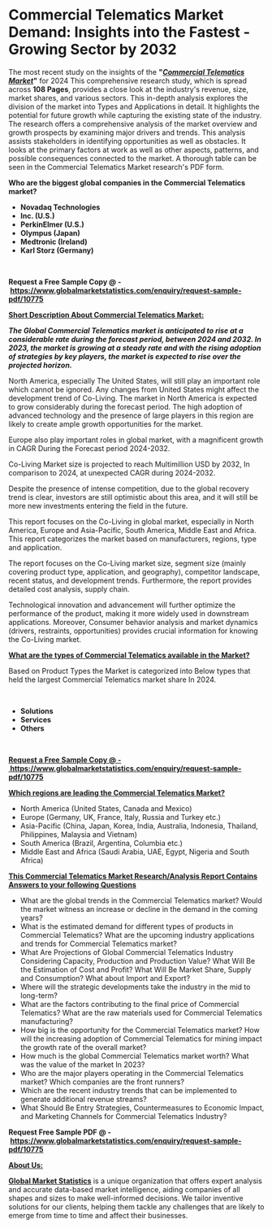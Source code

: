 <h1>Commercial Telematics Market Demand: Insights into the Fastest - Growing Sector by 2032</h1>
<p>The most recent study on the insights of the <strong>"</strong><a href="https://www.globalmarketstatistics.com/market-reports/commercial-telematics-market-10775"><strong><em>Commercial Telematics Market</em></strong></a><strong>"</strong>&nbsp;for 2024 This comprehensive research study, which is spread across <strong>108 Pages</strong>, provides a close look at the industry's revenue, size, market shares, and various sectors. This in-depth analysis explores the division of the market into Types and Applications in detail. It highlights the potential for future growth while capturing the existing state of the industry. The research offers a comprehensive analysis of the market overview and growth prospects by examining major drivers and trends. This analysis assists stakeholders in identifying opportunities as well as obstacles. It looks at the primary factors at work as well as other aspects, patterns, and possible consequences connected to the market. A thorough table can be seen in the Commercial Telematics Market research's PDF form.</p>
<p><strong>Who are the biggest global companies in the Commercial Telematics market?<br /></strong></p>
<ul>
<li><strong>Novadaq Technologies</strong></li>
<li><strong>Inc. (U.S.)</strong></li>
<li><strong>PerkinElmer (U.S.)</strong></li>
<li><strong>Olympus (Japan)</strong></li>
<li><strong>Medtronic (Ireland)</strong></li>
<li><strong>Karl Storz (Germany)</strong></li>
</ul>
<p>&nbsp;</p>
<p><strong>Request a Free Sample Copy @ -&nbsp;</strong><a href="https://www.globalmarketstatistics.com/enquiry/request-sample-pdf/10775"><strong>https://www.globalmarketstatistics.com/enquiry/request-sample-pdf/10775</strong></a></p>
<p><strong><u>Short Description About Commercial Telematics Market:</u></strong></p>
<p><strong><em>The Global Commercial Telematics market is anticipated to rise at a considerable rate during the forecast period, between 2024 and 2032. In 2023, the market is growing at a steady rate and with the rising adoption of strategies by key players, the market is expected to rise over the projected horizon.</em></strong></p>
<p>North America, especially The United States, will still play an important role which cannot be ignored. Any changes from United States might affect the development trend of Co-Living. The market in North America is expected to grow considerably during the forecast period. The high adoption of advanced technology and the presence of large players in this region are likely to create ample growth opportunities for the market.</p>
<p>Europe also play important roles in global market, with a magnificent growth in CAGR During the Forecast period 2024-2032.</p>
<p>Co-Living Market size is projected to reach Multimillion USD by 2032, In comparison to 2024, at unexpected CAGR during 2024-2032.</p>
<p>Despite the presence of intense competition, due to the global recovery trend is clear, investors are still optimistic about this area, and it will still be more new investments entering the field in the future.</p>
<p>This report focuses on the Co-Living in global market, especially in North America, Europe and Asia-Pacific, South America, Middle East and Africa. This report categorizes the market based on manufacturers, regions, type and application.</p>
<p>The report focuses on the Co-Living market size, segment size (mainly covering product type, application, and geography), competitor landscape, recent status, and development trends. Furthermore, the report provides detailed cost analysis, supply chain.</p>
<p>Technological innovation and advancement will further optimize the performance of the product, making it more widely used in downstream applications. Moreover, Consumer behavior analysis and market dynamics (drivers, restraints, opportunities) provides crucial information for knowing the Co-Living market.</p>
<p><strong><u>What are the types of Commercial Telematics available in the Market?</u></strong></p>
<p>Based on Product Types the Market is categorized into Below types that held the largest Commercial Telematics market share In 2024.</p>
<p>&nbsp;</p>
<ul>
<li><strong>Solutions</strong></li>
<li><strong>Services</strong></li>
<li><strong>Others</strong></li>
</ul>
<p>&nbsp;</p>
<p><strong><u>Request a Free Sample Copy @ -&nbsp;</u></strong><a href="https://www.globalmarketstatistics.com/enquiry/request-sample-pdf/10775"><strong>https://www.globalmarketstatistics.com/enquiry/request-sample-pdf/10775</strong></a></p>
<p><strong><u>Which regions are leading the Commercial Telematics Market?</u></strong></p>
<ul>
<li>North America (United States, Canada and Mexico)</li>
<li>Europe (Germany, UK, France, Italy, Russia and Turkey etc.)</li>
<li>Asia-Pacific (China, Japan, Korea, India, Australia, Indonesia, Thailand, Philippines, Malaysia and Vietnam)</li>
<li>South America (Brazil, Argentina, Columbia etc.)</li>
<li>Middle East and Africa (Saudi Arabia, UAE, Egypt, Nigeria and South Africa)</li>
</ul>
<p><strong><u>This Commercial Telematics Market Research/Analysis Report Contains Answers to your following Questions</u></strong></p>
<ul>
<li>What are the global trends in the Commercial Telematics market? Would the market witness an increase or decline in the demand in the coming years?</li>
<li>What is the estimated demand for different types of products in Commercial Telematics? What are the upcoming industry applications and trends for Commercial Telematics market?</li>
<li>What Are Projections of Global Commercial Telematics Industry Considering Capacity, Production and Production Value? What Will Be the Estimation of Cost and Profit? What Will Be Market Share, Supply and Consumption? What about Import and Export?</li>
<li>Where will the strategic developments take the industry in the mid to long-term?</li>
<li>What are the factors contributing to the final price of Commercial Telematics? What are the raw materials used for Commercial Telematics manufacturing?</li>
<li>How big is the opportunity for the Commercial Telematics market? How will the increasing adoption of Commercial Telematics for mining impact the growth rate of the overall market?</li>
<li>How much is the global Commercial Telematics market worth? What was the value of the market In 2023?</li>
<li>Who are the major players operating in the Commercial Telematics market? Which companies are the front runners?</li>
<li>Which are the recent industry trends that can be implemented to generate additional revenue streams?</li>
<li>What Should Be Entry Strategies, Countermeasures to Economic Impact, and Marketing Channels for Commercial Telematics Industry?</li>
</ul>
<p><strong>Request Free Sample PDF @ -&nbsp;</strong><a href="https://www.globalmarketstatistics.com/enquiry/request-sample-pdf/10775"><strong>https://www.globalmarketstatistics.com/enquiry/request-sample-pdf/10775</strong></a></p>
<p><strong><u>About Us:</u></strong></p>
<p><a href="https://www.globalmarketstatistics.com/enquiry/request-sample-pdf/10775"><strong>Global Market Statistics</strong></a>&nbsp;is a unique organization that offers expert analysis and accurate data-based market intelligence, aiding companies of all shapes and sizes to make well-informed decisions. We tailor inventive solutions for our clients, helping them tackle any challenges that are likely to emerge from time to time and affect their businesses.</p>